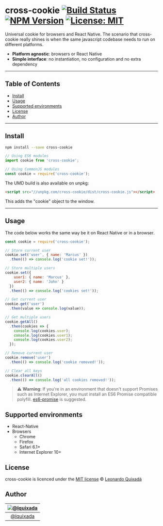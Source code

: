 cross-cookie
[![Build Status](https://travis-ci.org/lquixada/cross-cookie.svg?branch=master)](https://travis-ci.org/lquixada/cross-cookie)
[![NPM Version](https://img.shields.io/npm/v/cross-cookie.svg?branch=master)](https://www.npmjs.com/package/cross-cookie)
[![License: MIT](https://img.shields.io/badge/License-MIT-blue.svg)](https://opensource.org/licenses/MIT)
================

Universal cookie for browsers and React Native. The scenario that cross-cookie really shines is when the same javascript codebase needs to run on different platforms.

- **Platform agnostic**: browsers or React Native
- **Simple interface**: no instantiation, no configuration and no extra dependency

* * *

## Table of Contents

-   [Install](#install)
-   [Usage](#usage)
-   [Supported environments](#supported-environments)
-   [License](#license)
-   [Author](#author)

* * *

## Install

```sh
npm install --save cross-cookie
```

```javascript
// Using ES6 modules
import cookie from 'cross-cookie';

// Using CommonJS modules
const cookie = require('cross-cookie');
```

The UMD build is also available on unpkg:

```html
<script src="//unpkg.com/cross-cookie/dist/cross-cookie.js"></script>
```

This adds the "cookie" object to the window.

* * *

## Usage

The code below works the same way be it on React Native or in a browser.

```javascript
const cookie = require('cross-cookie');

// Store current user
cookie.set('user', { name: 'Marcus' })
  .then(() => console.log('cookie set!'));

// Store multiple users
cookie.set({
    user1: { name: 'Marcus' },
    user2: { name: 'John' }
  })
  .then(() => console.log('cookies set!'));

// Get current user
cookie.get('user')
  .then(value => console.log(value));

// Get multiple users
cookie.getAll()
  .then(cookies => {
    console.log(cookies.user);
    console.log(cookies.user1);
    console.log(cookies.user2);
  });

// Remove current user
cookie.remove('user')
  .then(() => console.log('cookie removed!'));

// Clear all keys
cookie.clearAll()
  .then(() => console.log('all cookies removed!'));
```

> ⚠️ **Warning**: If you're in an environment that doesn't support Promises such as Internet Explorer, you must install an ES6 Promise compatible polyfill. [es6-promise](https://github.com/jakearchibald/es6-promise) is suggested.


## Supported environments

* React-Native
* Browsers
  - Chrome
  - Firefox
  - Safari 6.1+
  - Internet Explorer 10+


## License

cross-cookie is licenced under the [MIT license](https://github.com/lquixada/cross-cookie/blob/master/LICENSE) © [Leonardo Quixadá](https://twitter.com/lquixada/)


## Author

|[![@lquixada](https://avatars0.githubusercontent.com/u/195494?v=4&s=96)](https://github.com/lquixada)|
|:---:|
|[@lquixada](http://www.github.com/lquixada)|
